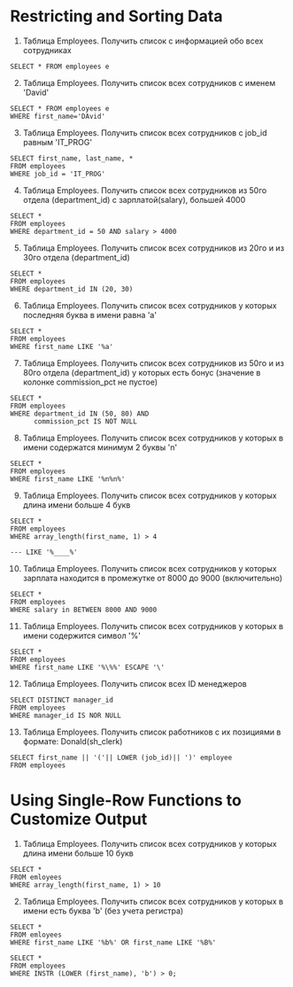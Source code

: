 # **Restricting and Sorting Data**


1) Таблица Employees. Получить список с информацией обо всех сотрудниках

```
SELECT * FROM employees e
```
2) Таблица Employees. Получить список всех сотрудников с именем 'David'

```
SELECT * FROM employees e
WHERE first_name='DAvid'
```
3) Таблица Employees. Получить список всех сотрудников с job_id равным 'IT_PROG'

```
SELECT first_name, last_name, *
FROM employees
WHERE job_id = 'IT_PROG'
```

4) Таблица Employees. Получить список всех сотрудников из 50го отдела (department_id) с зарплатой(salary), большей 4000

```
SELECT *
FROM employees
WHERE department_id = 50 AND salary > 4000
```

5) Таблица Employees. Получить список всех сотрудников из 20го и из 30го отдела (department_id)

```
SELECT *
FROM employees
WHERE department_id IN (20, 30)
```

6) Таблица Employees. Получить список всех сотрудников у которых последняя буква в имени равна 'a' 

```
SELECT *
FROM employees
WHERE first_name LIKE '%a'
```

7) Таблица Employees. Получить список всех сотрудников из 50го и из 80го отдела (department_id) у которых есть бонус (значение в колонке commission_pct не пустое)

```
SELECT *
FROM employees
WHERE department_id IN (50, 80) AND
	  commission_pct IS NOT NULL
```

8) Таблица Employees. Получить список всех сотрудников у которых в имени содержатся минимум 2 буквы 'n'
```
SELECT *
FROM employees
WHERE first_name LIKE '%n%n%'
```

9) Таблица Employees. Получить список всех сотрудников у которых длина имени больше 4 букв

```
SELECT *
FROM employees
WHERE array_length(first_name, 1) > 4

--- LIKE '%____%'
```

10) Таблица Employees. Получить список всех сотрудников у которых зарплата находится в промежутке от 8000 до 9000 (включительно)

```
SELECT *
FROM employees
WHERE salary in BETWEEN 8000 AND 9000
```

11) Таблица Employees. Получить список всех сотрудников у которых в имени содержится символ '%'
```
SELECT *
FROM employees
WHERE first_name LIKE '%\%%' ESCAPE '\'
```

12) Таблица Employees. Получить список всех ID менеджеров

```
SELECT DISTINCT manager_id
FROM employees
WHERE manager_id IS NOR NULL
```

13) Таблица Employees. Получить список работников с их позициями в формате: Donald(sh_clerk)
```
SELECT first_name || '('|| LOWER (job_id)|| ')' employee 
FROM employees
```

# **Using Single-Row Functions to Customize Output**

1) Таблица Employees. Получить список всех сотрудников у которых длина имени больше 10 букв
```
SELECT * 
FROM emloyees
WHERE array_length(first_name, 1) > 10
```

2) Таблица Employees. Получить список всех сотрудников у которых в имени есть буква 'b' (без учета регистра)
```
SELECT * 
FROM emloyees
WHERE first_name LIKE '%b%' OR first_name LIKE '%B%'
```

```
SELECT *
FROM employees
WHERE INSTR (LOWER (first_name), 'b') > 0;
```